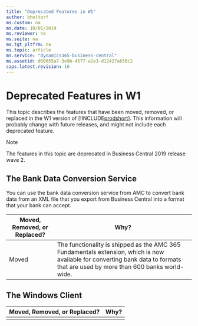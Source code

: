 ```yaml
---
title: "Deprecated Features in W1"
author: bholtorf
ms.custom: na
ms.date: 10/01/2019
ms.reviewer: na
ms.suite: na
ms.tgt_pltfrm: na
ms.topic: article
ms.service: "dynamics365-business-central"
ms.assetid: d60655a7-3e9b-4577-a2e3-d12427a656c2
caps.latest.revision: 16
---
```


# Deprecated Features in W1
This topic describes the features that have been moved, removed, or replaced in the W1 version of [!INCLUDE[prodshort](../developer/includes/prodshort.md)]. This information will probably change with future releases, and might not include each deprecated feature.

> [!NOTE]
> The features in this topic are deprecated in Business Central 2019 release wave 2.

## The Bank Data Conversion Service
You can use the bank data conversion service from AMC to convert bank data from an XML file that you export from Business Central into a format that your bank can accept.

|Moved, Removed, or Replaced?|Why?|
|----|----|
|Moved|The functionality is shipped as the AMC 365 Fundamentals extension, which is now available for converting bank data to formats that are used by more than 600 banks world-wide.|

## The Windows Client


|Moved, Removed, or Replaced?|Why?|
|----|----|
|| |
